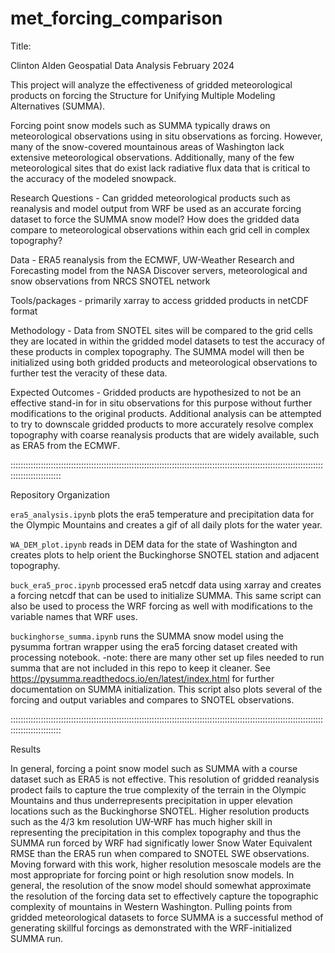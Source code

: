 # met_forcing_comparison

Title:

Clinton Alden
Geospatial Data Analysis
February 2024

This project will analyze the effectiveness of gridded meteorological 
products on forcing the Structure for Unifying Multiple Modeling Alternatives (SUMMA).

Forcing point snow models such as SUMMA typically draws on meteorological observations
using in situ observations as forcing. However, many of the snow-covered mountainous areas 
of Washington lack extensive meteorological observations. Additionally, many of 
the few meteorological sites that do exist lack radiative flux data that is critical 
to the accuracy of the modeled snowpack.

Research Questions - Can gridded meteorological products such as reanalysis and model
output from WRF be used as an accurate forcing dataset to force the SUMMA snow model?
How does the gridded data compare to meteorological observations within each grid cell
in complex topography?

Data - ERA5 reanalysis from the ECMWF, UW-Weather Research and Forecasting model from
the NASA Discover servers, meteorological and snow observations from NRCS SNOTEL network

Tools/packages - primarily xarray to access gridded products in netCDF format

Methodology - Data from SNOTEL sites will be compared to the grid cells they are located
in within the gridded model datasets to test the accuracy of these products in complex
topography. The SUMMA model will then be initialized using both gridded products and 
meteorological observations to further test the veracity of these data.

Expected Outcomes - Gridded products are hypothesized to not be an effective stand-in for
in situ observations for this purpose without further modifications to the original products. 
Additional analysis can be attempted to try to downscale gridded products to more accurately 
resolve complex topography with coarse reanalysis products that are widely available,
such as ERA5 from the ECMWF.

::::::::::::::::::::::::::::::::::::::::::::::::::::::::::::::::::::::::::::::::::::::::::::::::::::::::::::::::::::::::::::::::::::::::::::::::

Repository Organization

`era5_analysis.ipynb` plots the era5 temperature and precipitation data for the Olympic
 Mountains and creates a gif of all daily plots for the water year.

`WA_DEM_plot.ipynb` reads in DEM data for the state of Washington and creates plots
to help orient the Buckinghorse SNOTEL station and adjacent topography.

`buck_era5_proc.ipynb` processed era5 netcdf data using xarray and creates a forcing 
netcdf that can be used to initialize SUMMA. This same script can also be used to process
the WRF forcing as well with modifications to the variable names that WRF uses.

`buckinghorse_summa.ipynb` runs the SUMMA snow model using the pysumma fortran wrapper
using the era5 forcing dataset created with processing notebook.
	-note: there are many other set up files needed to run summa that are not
	included in this repo to keep it cleaner. See 
	https://pysumma.readthedocs.io/en/latest/index.html
	for further documentation on SUMMA initialization.
This script also plots several of the forcing and output variables and compares to
SNOTEL observations.

::::::::::::::::::::::::::::::::::::::::::::::::::::::::::::::::::::::::::::::::::::::::::::::::::::::::::::::::::::::::::::::::::::::::::::::::

Results

In general, forcing a point snow model such as SUMMA with a course dataset such as ERA5
is not effective. This resolution of gridded reanalysis prodect fails to capture the true
complexity of the terrain in the Olympic Mountains and thus underrepresents precipitation in
upper elevation locations such as the Buckinghorse SNOTEL. Higher resolution products such as
the 4/3 km resolution UW-WRF has much higher skill in representing the precipitation in this 
complex topography and thus the SUMMA run forced by WRF had significatly lower Snow Water 
Equivalent RMSE than the ERA5 run when compared to SNOTEL SWE observations. Moving forward
with this work, higher resolution mesoscale models are the most appropriate for forcing 
point or high resolution snow models. In general, the resolution of the snow model should
somewhat approximate the resolution of the forcing data set to effectively capture the 
topographic complexity of mountains in Western Washington. Pulling points from gridded 
meteorological datasets to force SUMMA is a successful method of generating skillful
forcings as demonstrated with the WRF-initialized SUMMA run.
